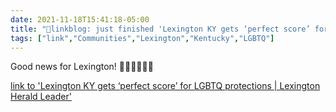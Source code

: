 ```yaml
---
date: 2021-11-18T15:41:18-05:00
title: "🔗linkblog: just finished 'Lexington KY gets ‘perfect score’ for LGBTQ protections | Lexington Herald Leader'"
tags: ["link","Communities","Lexington","Kentucky","LGBTQ"]
---
```

Good news for Lexington! 🏳️‍🌈🏳️‍🌈🏳️‍🌈
 
[link to 'Lexington KY gets ‘perfect score’ for LGBTQ protections | Lexington Herald Leader'](https://www.kentucky.com/news/politics-government/article255904841.html)
